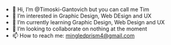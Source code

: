 - 👋 Hi, I’m @Timoski-Gantovich but you can call me Tim
- 👀 I’m interested in Graphic Design, Web DEsign and UX
- 🌱 I’m currently learning  Graphic Design, Web Design and UX
- 💞️ I’m looking to collaborate on nothing at the moment 
- 📫 How to reach me: mingledprism4@gmail.com

<!---
Timoski-Gantovich/Timoski-Gantovich is a ✨ special ✨ repository because its `README.md` (this file) appears on your GitHub profile.
You can click the Preview link to take a look at your changes.
--->
